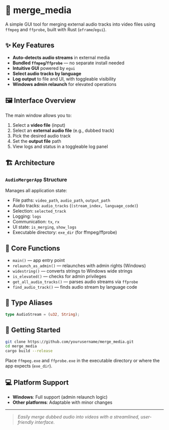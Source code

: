 # 🎵 merge_media

A simple GUI tool for merging external audio tracks into video files using `ffmpeg` and `ffprobe`, built with Rust (`eframe`/`egui`).

## ✨ Key Features

- **Auto-detects audio streams** in external media
- **Bundled `ffmpeg`/`ffprobe`** — no separate install needed
- **Intuitive GUI** powered by `egui`
- **Select audio tracks by language**
- **Log output** to file and UI, with toggleable visibility
- **Windows admin relaunch** for elevated operations

## 🖼 Interface Overview

The main window allows you to:

1. Select a **video file** (input)
2. Select an **external audio file** (e.g., dubbed track)
3. Pick the desired audio track
4. Set the **output file** path
5. View logs and status in a toggleable log panel

## 🏗 Architecture

### `AudioMergerApp` Structure

Manages all application state:

- File paths: `video_path`, `audio_path`, `output_path`
- Audio tracks: `audio_tracks` (`(stream_index, language_code)`)
- Selection: `selected_track`
- Logging: `logs`
- Communication: `tx`, `rx`
- UI state: `is_merging`, `show_logs`
- Executable directory: `exe_dir` (for ffmpeg/ffprobe)

## 🔧 Core Functions

- `main()` — app entry point
- `relaunch_as_admin()` — relaunches with admin rights (Windows)
- `widestring()` — converts strings to Windows wide strings
- `is_elevated()` — checks for admin privileges
- `get_all_audio_tracks()` — parses audio streams via `ffprobe`
- `find_audio_track()` — finds audio stream by language code

## 🧪 Type Aliases

```rust
type AudioStream = (u32, String);
```

## 🚀 Getting Started

```bash
git clone https://github.com/yourusername/merge_media.git
cd merge_media
cargo build --release
```

Place `ffmpeg.exe` and `ffprobe.exe` in the executable directory or where the app expects (`exe_dir`).

## 💻 Platform Support

- **Windows**: Full support (admin relaunch logic)
- **Other platforms**: Adaptable with minor changes

---

> _Easily merge dubbed audio into videos with a streamlined, user-friendly interface._
